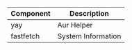 | Component | Description        |
|-----------|--------------------|
| yay       | Aur Helper         |
| fastfetch | System Information |